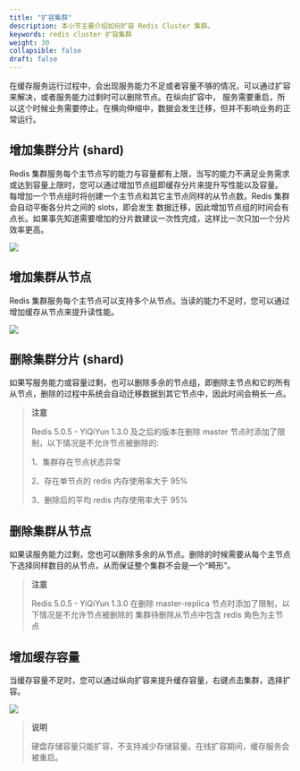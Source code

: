 ```yaml
---
title: "扩容集群"
description: 本小节主要介绍如何扩容 Redis Cluster 集群。 
keywords: redis cluster 扩容集群
weight: 30
collapsible: false
draft: false
---
```




在缓存服务运行过程中，会出现服务能力不足或者容量不够的情况，可以通过扩容来解决，或者服务能力过剩时可以删除节点。在纵向扩容中， 服务需要重启，所以这个时候业务需要停止。在横向伸缩中，数据会发生迁移，但并不影响业务的正常运行。

## 增加集群分片 (shard)

Redis 集群服务每个主节点写的能力与容量都有上限，当写的能力不满足业务需求或达到容量上限时，您可以通过增加节点组即缓存分片来提升写性能以及容量。 每增加一个节点组时将创建一个主节点和其它主节点同样的从节点数。Redis 集群会自动平衡各分片之间的 slots，即会发生 数据迁移，因此增加节点组的时间会有点长。如果事先知道需要增加的分片数建议一次性完成，这样比一次只加一个分片效率更高。 

![](../../_images/add-master.png)

## 增加集群从节点

Redis 集群服务每个主节点可以支持多个从节点。当读的能力不足时，您可以通过增加缓存从节点来提升读性能。 

![](../../_images/add-replica.png)

## 删除集群分片 (shard)

如果写服务能力或容量过剩，也可以删除多余的节点组，即删除主节点和它的所有从节点，删除的过程中系统会自动迁移数据到其它节点中，因此时间会稍长一点。

> **注意**
> 
> Redis 5.0.5 - YiQiYun 1.3.0 及之后的版本在删除 master 节点时添加了限制，以下情况是不允许节点被删除的:
>
> 1、集群存在节点状态异常
>
> 2、存在单节点的 redis 内存使用率大于 95% 
>
> 3、删除后的平均 redis 内存使用率大于 95% 

## 删除集群从节点

如果读服务能力过剩，您也可以删除多余的从节点。删除的时候需要从每个主节点下选择同样数目的从节点，从而保证整个集群不会是一个“畸形”。

> **注意**
>
> Redis 5.0.5 - YiQiYun 1.3.0 在删除 master-replica 节点时添加了限制，以下情况是不允许节点被删除的
> 集群待删除从节点中包含 redis 角色为主节点

## 增加缓存容量

当缓存容量不足时，您可以通过纵向扩容来提升缓存容量，右键点击集群，选择扩容。

![](../../_images/scale-up.png)

>**说明**
>
>硬盘存储容量只能扩容，不支持减少存储容量。在线扩容期间，缓存服务会被重启。
